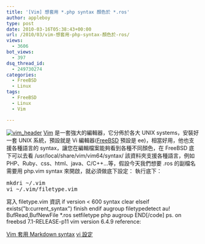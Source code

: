 ```yaml
---
title: '[Vim] 想套用 *.php syntax 顏色於 *.ros'
author: appleboy
type: post
date: 2010-03-16T05:38:43+00:00
url: /2010/03/vim-想套用-php-syntax-顏色於-ros/
views:
  - 3606
bot_views:
  - 397
dsq_thread_id:
  - 249730274
categories:
  - FreeBSD
  - Linux
tags:
  - FreeBSD
  - Linux
  - Vim

---
```

[<img src="https://i2.wp.com/farm5.static.flickr.com/4018/4436671479_0596c469d4_o.gif?resize=180%2C45&#038;ssl=1" alt="vim_header" data-recalc-dims="1" />][1] [Vim][2] 是一套強大的編輯器，它分佈於各大 UNIX systems，安裝好一套 UNIX 系統，預設就是 Vi 編輯器([FreeBSD][3] 預設是 ee)，相當好用，他也支援各種語言的 syntax，讓您在編輯檔案能夠看到各種不同顏色，在 FreeBSD 底下可以去看 /usr/local/share/vim/vim64/syntax/ 該資料夾支援各種語言，例如 PHP、Ruby、css、html、java、C/C++…等，假設今天我們想要 .ros 的副檔名需要用 php.vim syntax 來開啟，就必須做底下設定： 執行底下： 

<pre class="brush: bash; title: ; notranslate" title="">mkdri ~/.vim
vi ~/.vim/filetype.vim </pre> 寫入 filetype.vim 資訊 if version < 600 syntax clear elseif exists("b:current_syntax") finish endif augroup filetypedetect au! BufRead,BufNewFile *.ros setfiletype php augroup END[/code] ps. on freebsd 7.1-RELEASE-p11 vim version 6.4.9 reference: 

[Vim 套用 Markdown syntax][4] [vi 設定][5]

 [1]: https://www.flickr.com/photos/appleboy/4436671479/ "Flickr 上 appleboy46 的 vim_header"
 [2]: http://www.vim.org/
 [3]: http://www.freebsd.org
 [4]: http://fourdollars.blogspot.com/2009/05/vim-markdown-syntax.html
 [5]: http://blog.longwin.com.tw/archives/000021.html